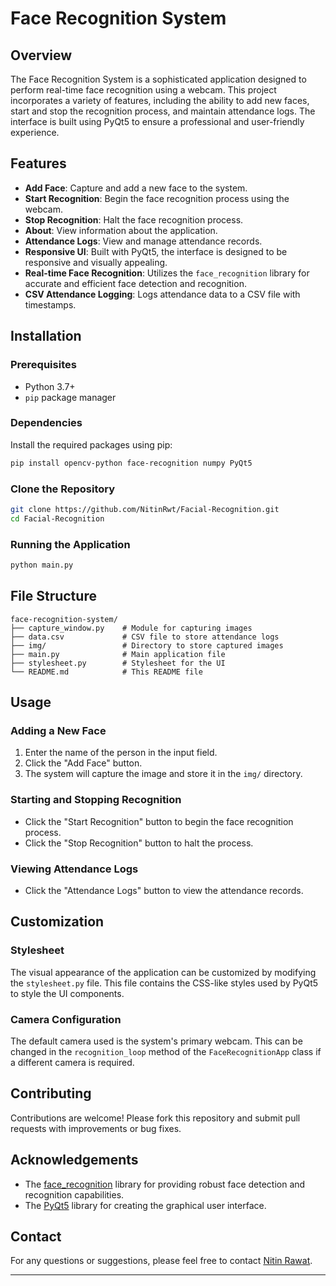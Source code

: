# Face Recognition System

## Overview

The Face Recognition System is a sophisticated application designed to perform real-time face recognition using a webcam. This project incorporates a variety of features, including the ability to add new faces, start and stop the recognition process, and maintain attendance logs. The interface is built using PyQt5 to ensure a professional and user-friendly experience.

## Features

- **Add Face**: Capture and add a new face to the system.
- **Start Recognition**: Begin the face recognition process using the webcam.
- **Stop Recognition**: Halt the face recognition process.
- **About**: View information about the application.
- **Attendance Logs**: View and manage attendance records.
- **Responsive UI**: Built with PyQt5, the interface is designed to be responsive and visually appealing.
- **Real-time Face Recognition**: Utilizes the `face_recognition` library for accurate and efficient face detection and recognition.
- **CSV Attendance Logging**: Logs attendance data to a CSV file with timestamps. <br>


## Installation

### Prerequisites



- Python 3.7+
- `pip` package manager

### Dependencies

Install the required packages using pip:

```bash
pip install opencv-python face-recognition numpy PyQt5
```

### Clone the Repository

```bash
git clone https://github.com/NitinRwt/Facial-Recognition.git
cd Facial-Recognition
```

### Running the Application

```bash
python main.py
```

## File Structure

```plaintext
face-recognition-system/
├── capture_window.py    # Module for capturing images
├── data.csv             # CSV file to store attendance logs
├── img/                 # Directory to store captured images
├── main.py              # Main application file
├── stylesheet.py        # Stylesheet for the UI
└── README.md            # This README file
```

## Usage

### Adding a New Face

1. Enter the name of the person in the input field.
2. Click the "Add Face" button.
3. The system will capture the image and store it in the `img/` directory.

### Starting and Stopping Recognition

- Click the "Start Recognition" button to begin the face recognition process.
- Click the "Stop Recognition" button to halt the process.

### Viewing Attendance Logs

- Click the "Attendance Logs" button to view the attendance records.

## Customization

### Stylesheet

The visual appearance of the application can be customized by modifying the `stylesheet.py` file. This file contains the CSS-like styles used by PyQt5 to style the UI components.

### Camera Configuration

The default camera used is the system's primary webcam. This can be changed in the `recognition_loop` method of the `FaceRecognitionApp` class if a different camera is required.

## Contributing

Contributions are welcome! Please fork this repository and submit pull requests with improvements or bug fixes.


## Acknowledgements

- The [face_recognition](https://github.com/ageitgey/face_recognition) library for providing robust face detection and recognition capabilities.
- The [PyQt5](https://pypi.org/project/PyQt5/) library for creating the graphical user interface.

## Contact

For any questions or suggestions, please feel free to contact [Nitin Rawat](mailto:nitinrawat2066@gmail.com).

---
